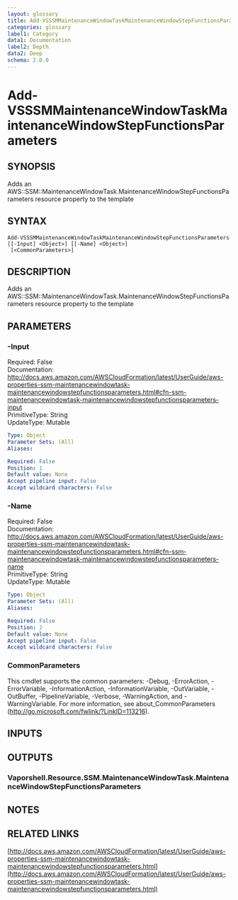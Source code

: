 ```yaml
---
layout: glossary
title: Add-VSSSMMaintenanceWindowTaskMaintenanceWindowStepFunctionsParameters
categories: glossary
label1: Category
data1: Documentation
label2: Depth
data2: Deep
schema: 2.0.0
---
```


# Add-VSSSMMaintenanceWindowTaskMaintenanceWindowStepFunctionsParameters

## SYNOPSIS
Adds an AWS::SSM::MaintenanceWindowTask.MaintenanceWindowStepFunctionsParameters resource property to the template

## SYNTAX

```
Add-VSSSMMaintenanceWindowTaskMaintenanceWindowStepFunctionsParameters [[-Input] <Object>] [[-Name] <Object>]
 [<CommonParameters>]
```

## DESCRIPTION
Adds an AWS::SSM::MaintenanceWindowTask.MaintenanceWindowStepFunctionsParameters resource property to the template

## PARAMETERS

### -Input
Required: False    
Documentation: http://docs.aws.amazon.com/AWSCloudFormation/latest/UserGuide/aws-properties-ssm-maintenancewindowtask-maintenancewindowstepfunctionsparameters.html#cfn-ssm-maintenancewindowtask-maintenancewindowstepfunctionsparameters-input    
PrimitiveType: String    
UpdateType: Mutable

```yaml
Type: Object
Parameter Sets: (All)
Aliases:

Required: False
Position: 1
Default value: None
Accept pipeline input: False
Accept wildcard characters: False
```

### -Name
Required: False    
Documentation: http://docs.aws.amazon.com/AWSCloudFormation/latest/UserGuide/aws-properties-ssm-maintenancewindowtask-maintenancewindowstepfunctionsparameters.html#cfn-ssm-maintenancewindowtask-maintenancewindowstepfunctionsparameters-name    
PrimitiveType: String    
UpdateType: Mutable

```yaml
Type: Object
Parameter Sets: (All)
Aliases:

Required: False
Position: 2
Default value: None
Accept pipeline input: False
Accept wildcard characters: False
```

### CommonParameters
This cmdlet supports the common parameters: -Debug, -ErrorAction, -ErrorVariable, -InformationAction, -InformationVariable, -OutVariable, -OutBuffer, -PipelineVariable, -Verbose, -WarningAction, and -WarningVariable.
For more information, see about_CommonParameters (http://go.microsoft.com/fwlink/?LinkID=113216).

## INPUTS

## OUTPUTS

### Vaporshell.Resource.SSM.MaintenanceWindowTask.MaintenanceWindowStepFunctionsParameters

## NOTES

## RELATED LINKS

[http://docs.aws.amazon.com/AWSCloudFormation/latest/UserGuide/aws-properties-ssm-maintenancewindowtask-maintenancewindowstepfunctionsparameters.html](http://docs.aws.amazon.com/AWSCloudFormation/latest/UserGuide/aws-properties-ssm-maintenancewindowtask-maintenancewindowstepfunctionsparameters.html)

